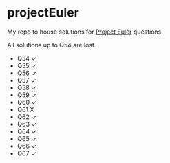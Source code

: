 # projectEuler
My repo to house solutions for [Project Euler](https://projecteuler.net/) questions.

All solutions up to Q54 are lost.

* Q54 ✓
* Q55 ✓
* Q56 ✓
* Q57 ✓
* Q58 ✓
* Q59 ✓
* Q60 ✓
* Q61 X
* Q62 ✓
* Q63 ✓
* Q64 ✓
* Q65 ✓
* Q66 ✓
* Q67 ✓
